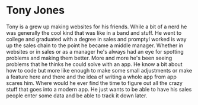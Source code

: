 # Tony Jones

Tony is a grew up making websites for his friends. While a bit of a nerd he was generally the cool kind that was like in a band and stuff. He went to college and graduated with a degree in sales and promptyl worked is way up the sales chain to the point he became a middle manager. Whether in websites or in sales or as a manager he's always had an eye for spotting problems and making them better. More and more he's been seeing problems that he thinks he could solve with an app. He know a bit about how to code but more like enough to make some small adjustments or make a feature here and there and the idea of writing a whole app from app scares him. Where would he ever find the time to figure out all the crazy stuff that goes into a modern app. He just wants to be able to have his sales people enter some data and be able to track it down later.
